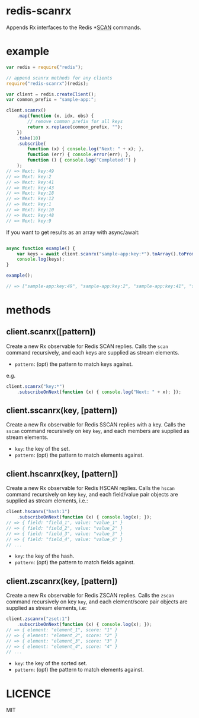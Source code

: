 # redis-scanrx

Appends Rx interfaces to the Redis *[SCAN](http://redis.io/commands/scan) commands.

# example

```js
var redis = require("redis");

// append scanrx methods for any clients
require("redis-scanrx")(redis);

var client = redis.createClient();
var common_prefix = "sample-app:";

client.scanrx()
	.map(function (x, idx, obs) {
		// remove common prefix for all keys
		return x.replace(common_prefix, "");
	})
	.take(10)
	.subscribe(
		function (x) { console.log("Next: " + x); },
		function (err) { console.error(err); },
		function () { console.log("Completed!") }
	);
// => Next: key:49
// => Next: key:2
// => Next: key:41
// => Next: key:43
// => Next: key:18
// => Next: key:12
// => Next: key:1
// => Next: key:10
// => Next: key:48
// => Next: key:9
```

If you want to get results as an array with async/await:
 
```js

async function example() {
	var keys = await client.scanrx("sample-app:key:*").toArray().toPromise();
	console.log(keys);
}

example();

// => ["sample-app:key:49", "sample-app:key:2", "sample-app:key:41", "sample-app:key:43", ...] 
```

# methods

## client.scanrx([pattern])

Create a new Rx observable for Redis SCAN replies.
Calls the `scan` command recursively, and each keys are supplied as stream elements.

- `pattern`: (opt) the pattern to match keys against.

e.g.

```js
client.scanrx("key:*")
	.subscribeOnNext(function (x) { console.log("Next: " + x); });
```

## client.sscanrx(key, [pattern])

Create a new Rx observable for Redis SSCAN replies with a key.
Calls the `sscan` command recursively on key `key`, and each members are supplied as stream elements.

- `key`: the key of the set.
- `pattern`: (opt) the pattern to match elements against.

## client.hscanrx(key, [pattern])

Create a new Rx observable for Redis HSCAN replies.
Calls the `hscan` command recursively on key `key`, and each field/value pair objects are supplied as stream elements, i.e.:

```js
client.hscanrx("hash:1")
	.subscribeOnNext(function (x) { console.log(x); });
// => { field: "field_1", value: "value_1" }
// => { field: "field_2", value: "value_2" }
// => { field: "field_3", value: "value_3" }
// => { field: "field_4", value: "value_4" }
// ...
```

- `key`: the key of the hash.
- `pattern`: (opt) the pattern to match fields against.

## client.zscanrx(key, [pattern])

Create a new Rx observable for Redis ZSCAN replies.
Calls the `zscan` command recursively on key `key`, and each element/score pair objects are supplied as stream elements, i.e:

```js
client.zscanrx("zset:1")
	.subscribeOnNext(function (x) { console.log(x); });
// => { element: "element_1", score: "1" }
// => { element: "element_2", score: "2" }
// => { element: "element_3", score: "3" }
// => { element: "element_4", score: "4" }
// ...
```

- `key`: the key of the sorted set.
- `pattern`: (opt) the pattern to match elements against.

# LICENCE

MIT